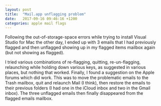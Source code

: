 ```yaml
---
layout: post
title:  "Mail.app unflagging problem"
date:   2017-09-16 09:46:16 +1200
categories: apple mail flags
---
```

Following the out-of-storage-space errors while trying to install Visual Studio for Mac the other day, I ended up with 3 emails that I had previously flagged and then unflagged showing up in my flagged items mailbox again (but not showing as flagged).

I tried various combinations of re-flagging, quitting, re-un-flagging, relaunching while holding down various keys, as suggested in various places, but nothing that worked. Finally, I found a suggestion on the Apple forums which did work. This was to move the problematic emails to the Trash mailbox, quit and relaunch Mail (I think), then restore the emails to their previous folders (I had one in the iCloud inbox and two in the Gmail inbox). The three unflagged emails then finally disappeared from the flagged emails mailbox.
